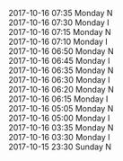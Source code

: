 2017-10-16 07:35 Monday  N  
2017-10-16 07:30 Monday  I  
2017-10-16 07:15 Monday  N  
2017-10-16 07:10 Monday  I  
2017-10-16 06:50 Monday  N  
2017-10-16 06:45 Monday  I  
2017-10-16 06:35 Monday  N  
2017-10-16 06:30 Monday  I  
2017-10-16 06:20 Monday  N  
2017-10-16 06:15 Monday  I  
2017-10-16 05:05 Monday  N  
2017-10-16 05:00 Monday  I  
2017-10-16 03:35 Monday  N  
2017-10-16 03:30 Monday  I  
2017-10-15 23:30 Sunday  N  
